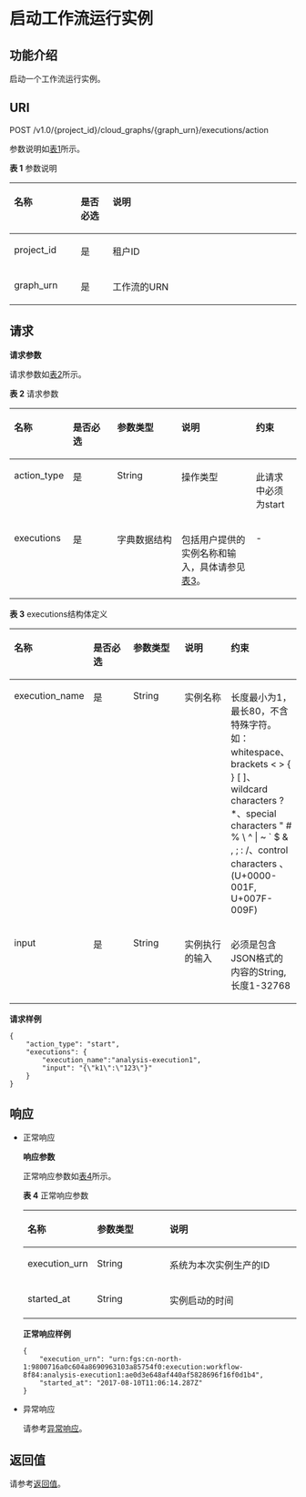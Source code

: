 # 启动工作流运行实例<a name="functiongraph_06_0810"></a>

## 功能介绍<a name="section19297203313215"></a>

启动一个工作流运行实例。

## URI<a name="section16297533163215"></a>

POST /v1.0/\{project\_id\}/cloud\_graphs/\{graph\_urn\}/executions/action

参数说明如[表1](#table1429711337323)所示。    

**表 1**  参数说明

<a name="table1429711337323"></a>
<table><thead align="left"><tr id="row629723353212"><th class="cellrowborder" valign="top" width="23.23%" id="mcps1.2.4.1.1"><p id="p1829703373214"><a name="p1829703373214"></a><a name="p1829703373214"></a>名称</p>
</th>
<th class="cellrowborder" valign="top" width="11.110000000000001%" id="mcps1.2.4.1.2"><p id="p1429753310322"><a name="p1429753310322"></a><a name="p1429753310322"></a>是否必选</p>
</th>
<th class="cellrowborder" valign="top" width="65.66%" id="mcps1.2.4.1.3"><p id="p8297833183216"><a name="p8297833183216"></a><a name="p8297833183216"></a>说明</p>
</th>
</tr>
</thead>
<tbody><tr id="row19297533193214"><td class="cellrowborder" valign="top" width="23.23%" headers="mcps1.2.4.1.1 "><p id="p729743315328"><a name="p729743315328"></a><a name="p729743315328"></a>project_id</p>
</td>
<td class="cellrowborder" valign="top" width="11.110000000000001%" headers="mcps1.2.4.1.2 "><p id="p19297733153210"><a name="p19297733153210"></a><a name="p19297733153210"></a>是</p>
</td>
<td class="cellrowborder" valign="top" width="65.66%" headers="mcps1.2.4.1.3 "><p id="p19297113313220"><a name="p19297113313220"></a><a name="p19297113313220"></a>租户ID</p>
</td>
</tr>
<tr id="row122971233133218"><td class="cellrowborder" valign="top" width="23.23%" headers="mcps1.2.4.1.1 "><p id="p18297173363213"><a name="p18297173363213"></a><a name="p18297173363213"></a>graph_urn</p>
</td>
<td class="cellrowborder" valign="top" width="11.110000000000001%" headers="mcps1.2.4.1.2 "><p id="p6297133143219"><a name="p6297133143219"></a><a name="p6297133143219"></a>是</p>
</td>
<td class="cellrowborder" valign="top" width="65.66%" headers="mcps1.2.4.1.3 "><p id="p13059217114259"><a name="p13059217114259"></a><a name="p13059217114259"></a>工作流的URN</p>
</td>
</tr>
</tbody>
</table>

## 请求<a name="section229773317322"></a>

**请求参数**

请求参数如[表2](#table1929773320325)所示。   

**表 2**  请求参数

<a name="table1929773320325"></a>
<table><thead align="left"><tr id="row72971233193212"><th class="cellrowborder" valign="top" width="17.17171717171717%" id="mcps1.2.6.1.1"><p id="p6297633143216"><a name="p6297633143216"></a><a name="p6297633143216"></a>名称</p>
</th>
<th class="cellrowborder" valign="top" width="16.16161616161616%" id="mcps1.2.6.1.2"><p id="p22971733163210"><a name="p22971733163210"></a><a name="p22971733163210"></a>是否必选</p>
</th>
<th class="cellrowborder" valign="top" width="23.232323232323232%" id="mcps1.2.6.1.3"><p id="p1529773320323"><a name="p1529773320323"></a><a name="p1529773320323"></a>参数类型</p>
</th>
<th class="cellrowborder" valign="top" width="27.27272727272727%" id="mcps1.2.6.1.4"><p id="p0297143315328"><a name="p0297143315328"></a><a name="p0297143315328"></a>说明</p>
</th>
<th class="cellrowborder" valign="top" width="16.16161616161616%" id="mcps1.2.6.1.5"><p id="p41242177102740"><a name="p41242177102740"></a><a name="p41242177102740"></a>约束</p>
</th>
</tr>
</thead>
<tbody><tr id="row32978338324"><td class="cellrowborder" valign="top" width="17.17171717171717%" headers="mcps1.2.6.1.1 "><p id="p15297933143212"><a name="p15297933143212"></a><a name="p15297933143212"></a>action_type</p>
</td>
<td class="cellrowborder" valign="top" width="16.16161616161616%" headers="mcps1.2.6.1.2 "><p id="p20297173313210"><a name="p20297173313210"></a><a name="p20297173313210"></a>是</p>
</td>
<td class="cellrowborder" valign="top" width="23.232323232323232%" headers="mcps1.2.6.1.3 "><p id="p1629763311323"><a name="p1629763311323"></a><a name="p1629763311323"></a>String</p>
</td>
<td class="cellrowborder" valign="top" width="27.27272727272727%" headers="mcps1.2.6.1.4 "><p id="p629703343215"><a name="p629703343215"></a><a name="p629703343215"></a>操作类型</p>
</td>
<td class="cellrowborder" valign="top" width="16.16161616161616%" headers="mcps1.2.6.1.5 "><p id="p52282077102740"><a name="p52282077102740"></a><a name="p52282077102740"></a>此请求中必须为start</p>
</td>
</tr>
<tr id="row162972033123218"><td class="cellrowborder" valign="top" width="17.17171717171717%" headers="mcps1.2.6.1.1 "><p id="p129773333214"><a name="p129773333214"></a><a name="p129773333214"></a>executions</p>
</td>
<td class="cellrowborder" valign="top" width="16.16161616161616%" headers="mcps1.2.6.1.2 "><p id="p929723310323"><a name="p929723310323"></a><a name="p929723310323"></a>是</p>
</td>
<td class="cellrowborder" valign="top" width="23.232323232323232%" headers="mcps1.2.6.1.3 "><p id="p12297163353215"><a name="p12297163353215"></a><a name="p12297163353215"></a>字典数据结构</p>
</td>
<td class="cellrowborder" valign="top" width="27.27272727272727%" headers="mcps1.2.6.1.4 "><p id="p1329783323211"><a name="p1329783323211"></a><a name="p1329783323211"></a>包括用户提供的实例名称和输入，具体请参见<a href="#functiongraph_06_0810__table192975330329">表3</a>。</p>
</td>
<td class="cellrowborder" valign="top" width="16.16161616161616%" headers="mcps1.2.6.1.5 "><p id="p6989812102740"><a name="p6989812102740"></a><a name="p6989812102740"></a>-</p>
</td>
</tr>
</tbody>
</table>

**表 3**  executions结构体定义

<a name="table192975330329"></a>
<table><thead align="left"><tr id="row2029743315326"><th class="cellrowborder" valign="top" width="17.19%" id="mcps1.2.6.1.1"><p id="p5297133193217"><a name="p5297133193217"></a><a name="p5297133193217"></a>名称</p>
</th>
<th class="cellrowborder" valign="top" width="17.19%" id="mcps1.2.6.1.2"><p id="p19297433173215"><a name="p19297433173215"></a><a name="p19297433173215"></a>是否必选</p>
</th>
<th class="cellrowborder" valign="top" width="20.46%" id="mcps1.2.6.1.3"><p id="p6297193343217"><a name="p6297193343217"></a><a name="p6297193343217"></a>参数类型</p>
</th>
<th class="cellrowborder" valign="top" width="20.349999999999998%" id="mcps1.2.6.1.4"><p id="p129716337321"><a name="p129716337321"></a><a name="p129716337321"></a>说明</p>
</th>
<th class="cellrowborder" valign="top" width="24.81%" id="mcps1.2.6.1.5"><p id="p12615784102757"><a name="p12615784102757"></a><a name="p12615784102757"></a>约束</p>
</th>
</tr>
</thead>
<tbody><tr id="row029723310322"><td class="cellrowborder" valign="top" width="17.19%" headers="mcps1.2.6.1.1 "><p id="p132978336322"><a name="p132978336322"></a><a name="p132978336322"></a>execution_name</p>
</td>
<td class="cellrowborder" valign="top" width="17.19%" headers="mcps1.2.6.1.2 "><p id="p3297733173219"><a name="p3297733173219"></a><a name="p3297733173219"></a>是</p>
</td>
<td class="cellrowborder" valign="top" width="20.46%" headers="mcps1.2.6.1.3 "><p id="p112971334327"><a name="p112971334327"></a><a name="p112971334327"></a>String</p>
</td>
<td class="cellrowborder" valign="top" width="20.349999999999998%" headers="mcps1.2.6.1.4 "><p id="p152976335328"><a name="p152976335328"></a><a name="p152976335328"></a>实例名称</p>
</td>
<td class="cellrowborder" valign="top" width="24.81%" headers="mcps1.2.6.1.5 "><p id="p1849351205814"><a name="p1849351205814"></a><a name="p1849351205814"></a>长度最小为1，最长80，不含特殊字符。如：whitespace、brackets &lt; &gt; { } [ ]、wildcard characters ? *、special characters " # % \ ^ | ~ ` $ &amp; , ; : /、control characters 、 (U+0000-001F, U+007F-009F)</p>
</td>
</tr>
<tr id="row1629713331324"><td class="cellrowborder" valign="top" width="17.19%" headers="mcps1.2.6.1.1 "><p id="p629703373216"><a name="p629703373216"></a><a name="p629703373216"></a>input</p>
</td>
<td class="cellrowborder" valign="top" width="17.19%" headers="mcps1.2.6.1.2 "><p id="p229773316329"><a name="p229773316329"></a><a name="p229773316329"></a>是</p>
</td>
<td class="cellrowborder" valign="top" width="20.46%" headers="mcps1.2.6.1.3 "><p id="p629793393210"><a name="p629793393210"></a><a name="p629793393210"></a>String</p>
</td>
<td class="cellrowborder" valign="top" width="20.349999999999998%" headers="mcps1.2.6.1.4 "><p id="p9297113343210"><a name="p9297113343210"></a><a name="p9297113343210"></a>实例执行的输入</p>
</td>
<td class="cellrowborder" valign="top" width="24.81%" headers="mcps1.2.6.1.5 "><p id="p26934548102757"><a name="p26934548102757"></a><a name="p26934548102757"></a>必须是包含JSON格式的内容的String,长度1-32768</p>
</td>
</tr>
</tbody>
</table>

**请求样例**

```
{   
    "action_type": "start",
    "executions": { 
        "execution_name":"analysis-execution1",
        "input": "{\"k1\":\"123\"}"
    }
}
```

## 响应<a name="section429711337329"></a>

-   正常响应

    **响应参数**

    正常响应参数如[表4](#table2029763313212)所示。   

    **表 4**  正常响应参数

    <a name="table2029763313212"></a>
    <table><thead align="left"><tr id="row14297183312328"><th class="cellrowborder" valign="top" width="21.43%" id="mcps1.2.4.1.1"><p id="p0297173315325"><a name="p0297173315325"></a><a name="p0297173315325"></a>名称</p>
    </th>
    <th class="cellrowborder" valign="top" width="27.55%" id="mcps1.2.4.1.2"><p id="p132971633173217"><a name="p132971633173217"></a><a name="p132971633173217"></a>参数类型</p>
    </th>
    <th class="cellrowborder" valign="top" width="51.019999999999996%" id="mcps1.2.4.1.3"><p id="p4297113393210"><a name="p4297113393210"></a><a name="p4297113393210"></a>说明</p>
    </th>
    </tr>
    </thead>
    <tbody><tr id="row172971433133210"><td class="cellrowborder" valign="top" width="21.43%" headers="mcps1.2.4.1.1 "><p id="p829713393214"><a name="p829713393214"></a><a name="p829713393214"></a>execution_urn</p>
    </td>
    <td class="cellrowborder" valign="top" width="27.55%" headers="mcps1.2.4.1.2 "><p id="p142977339323"><a name="p142977339323"></a><a name="p142977339323"></a>String</p>
    </td>
    <td class="cellrowborder" valign="top" width="51.019999999999996%" headers="mcps1.2.4.1.3 "><p id="p42976339329"><a name="p42976339329"></a><a name="p42976339329"></a>系统为本次实例生产的ID</p>
    </td>
    </tr>
    <tr id="row19297133316323"><td class="cellrowborder" valign="top" width="21.43%" headers="mcps1.2.4.1.1 "><p id="p0297153318321"><a name="p0297153318321"></a><a name="p0297153318321"></a>started_at</p>
    </td>
    <td class="cellrowborder" valign="top" width="27.55%" headers="mcps1.2.4.1.2 "><p id="p202971633153214"><a name="p202971633153214"></a><a name="p202971633153214"></a>String</p>
    </td>
    <td class="cellrowborder" valign="top" width="51.019999999999996%" headers="mcps1.2.4.1.3 "><p id="p1329753373220"><a name="p1329753373220"></a><a name="p1329753373220"></a>实例启动的时间</p>
    </td>
    </tr>
    </tbody>
    </table>

    **正常响应样例**

    ```
    {
        "execution_urn": "urn:fgs:cn-north-1:9800716a0c604a8690963103a85754f0:execution:workflow-8f84:analysis-execution1:ae0d3e648af440af5828696f16f0d1b4",
        "started_at": "2017-08-10T11:06:14.287Z"
    }
    ```


-   异常响应

    请参考[异常响应](请求结果.md#section88241732388)。


## 返回值<a name="section42971033203213"></a>

请参考[返回值](请求结果.md#section20306194210386)。

